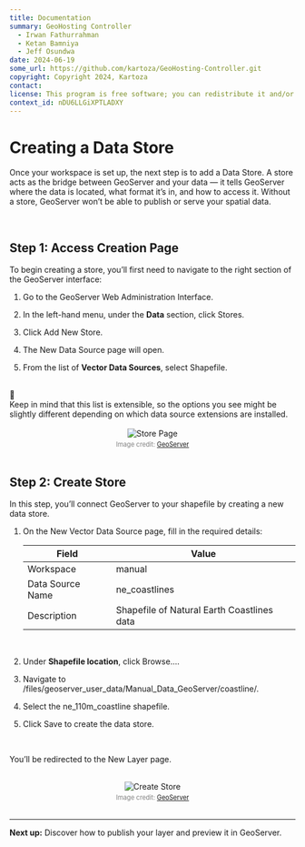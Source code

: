 ```yaml
---
title: Documentation
summary: GeoHosting Controller
  - Irwan Fathurrahman
  - Ketan Bamniya
  - Jeff Osundwa
date: 2024-06-19
some_url: https://github.com/kartoza/GeoHosting-Controller.git
copyright: Copyright 2024, Kartoza
contact:
license: This program is free software; you can redistribute it and/or modify it under the terms of the GNU Affero General Public License as published by the Free Software Foundation; either version 3 of the License, or (at your option) any later version.
context_id: nDU6LLGiXPTLADXY
---
```


# Creating a Data Store

Once your workspace is set up, the next step is to add a Data Store. A store acts as the bridge between GeoServer and your data — it tells GeoServer where the data is located, what format it’s in, and how to access it. Without a store, GeoServer won’t be able to publish or serve your spatial data.

<br>

## Step 1: Access Creation Page

To begin creating a store, you’ll first need to navigate to the right section of the GeoServer interface:

1. Go to the GeoServer <span class="ui-page-label">Web Administration Interface</span>.

2. In the left-hand menu, under the **Data** section, click <span class="ui-generic-label">Stores</span>.

3. Click <span class="ui-generic-label">Add New Store</span>.

4. The <span class="ui-page-label">New Data Source</span> page will open.

5. From the list of **Vector Data Sources**, select <span class="ui-generic-label">Shapefile</span>.

<br>

<div class="alert alert-note">
  <div class="alert-icon">📝</div>
  <div class="alert-text">
    Keep in mind that this list is extensible, so the options you see might be slightly different depending on which data source extensions are installed.
  </div>
</div>

<br>

<div style="text-align: center;">
  <img src="../../img/geoserver-img-28.png" alt="Store Page" width="auto">
  <div style="font-size: 0.8em; color: gray; margin-top: 4px;">
    Image credit: <a href="https://geoserver.org/" target="_blank">GeoServer</a>
  </div>
</div>

<br>

## Step 2: Create Store

In this step, you’ll connect GeoServer to your shapefile by creating a new data store.

1. On the <span class="ui-page-label">New Vector Data Source</span> page, fill in the required details:

     <table class="my-table-style">
     <thead>
     <tr>
          <th>Field</th>
          <th>Value</th>
     </tr>
     </thead>
     <tbody>
     <tr>
          <td>Workspace</td>
          <td>manual</td>
     </tr>
     <tr>
          <td>Data Source Name</td>
          <td>ne_coastlines</td>
     </tr>
     <tr>
          <td>Description</td>
          <td>Shapefile of Natural Earth Coastlines data</td>
     </tr>
     </tbody>
     </table>

     <br>

2. Under **Shapefile location**, click <span class="ui-generic-label">Browse...</span>.

3. Navigate to <span class="ui-filename">/files/geoserver_user_data/Manual_Data_GeoServer/coastline/</span>.

4. Select the <span class="ui-filename">ne_110m_coastline</span> shapefile.

5. Click <span class="ui-generic-label">Save</span> to create the data store.

<br>

You’ll be redirected to the <span class="ui-page-label">New Layer</span> page.

<br>

<div style="text-align: center;">
  <img src="../../img/geoserver-img-29.png" alt="Create Store" width="auto">
  <div style="font-size: 0.8em; color: gray; margin-top: 4px;">
    Image credit: <a href="https://geoserver.org/" target="_blank">GeoServer</a>
  </div>
</div>

<br>

---

**Next up:** Discover how to publish your layer and preview it in GeoServer.

<br>
